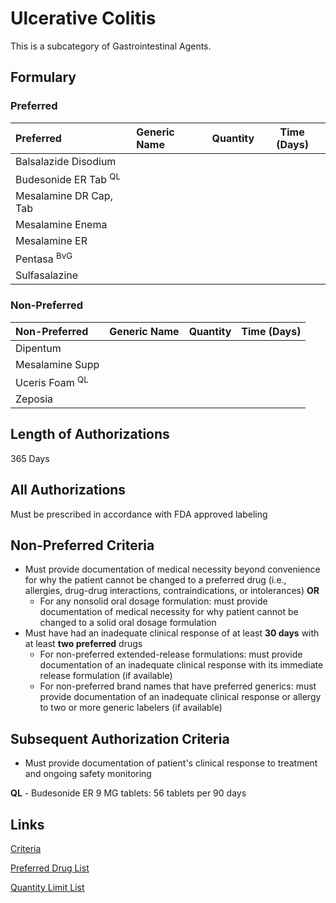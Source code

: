 # Ulcerative Colitis

This is a subcategory of Gastrointestinal Agents.

## Formulary

### Preferred

| Preferred            | Generic Name | Quantity | Time (Days) |
| :------------------- | :----------- | :------: | :---------: |
| Balsalazide Disodium |              |          |             |
| Budesonide ER Tab <sup>QL<sup> |              |          |             |
| Mesalamine DR Cap, Tab   |              |          |             |
| Mesalamine Enema     |              |          |             |
| Mesalamine ER        |              |          |             |
| Pentasa <sup>BvG<sup>          |              |          |             |
| Sulfasalazine        |              |          |             |

### Non-Preferred

| Non-Preferred     | Generic Name | Quantity | Time (Days) |
| :---------------- | :----------- | :------: | :---------: |
| Dipentum          |              |          |             |
| Mesalamine Supp   |              |          |             |
| Uceris Foam <sup>QL<sup>      |              |          |             |
| Zeposia           |              |          |             |

## Length of Authorizations

365 Days

## All Authorizations

Must be prescribed in accordance with FDA approved labeling

## Non-Preferred Criteria

- Must provide documentation of medical necessity beyond convenience for why the patient cannot be changed to a preferred drug (i.e., allergies, drug-drug interactions, contraindications, or intolerances) **OR**
    - For any nonsolid oral dosage formulation: must provide documentation of medical necessity for why patient cannot be changed to a solid oral dosage formulation
- Must have had an inadequate clinical response of at least **30 days** with at least **two preferred** drugs
    - For non-preferred extended-release formulations: must provide documentation of an inadequate clinical response with its immediate release formulation (if available)
    - For non-preferred brand names that have preferred generics: must provide documentation of an inadequate clinical response or allergy to two or more generic labelers (if available)

## Subsequent Authorization Criteria

- Must provide documentation of patient's clinical response to treatment and ongoing safety monitoring

**QL** - Budesonide ER 9 MG tablets: 56 tablets per 90 days

## Links

[Criteria](https://pharmacy.medicaid.ohio.gov/sites/default/files/20230101_UPDL%20_Criteria_APPROVED.pdf#page=68)

[Preferred Drug List](https://pharmacy.medicaid.ohio.gov/sites/default/files/20230101_UPDL_APPROVED_12.13.22.pdf#page=24)

[Quantity Limit List](https://pharmacy.medicaid.ohio.gov/sites/default/files/20230101_Ohio_Medicaid_Quantity_Document_APPROVED.pdf)
